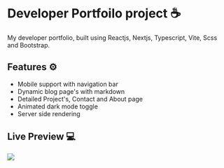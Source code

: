 # Developer Portfoilo project ☕

My developer portfolio, built using Reactjs, Nextjs, Typescript, Vite, Scss and Bootstrap.

## Features ⚙️
- Mobile support with navigation bar
- Dynamic blog page's with markdown
- Detailed Project's, Contact and About page
- Animated dark mode toggle
- Server side rendering

## Live Preview 💻
<a href="https://www.pumped.dev/"><img src="https://img.shields.io/badge/Portfoilo-26c418?style=for-the-badge&logo=mongodb&logoColor=white"></img></a>

